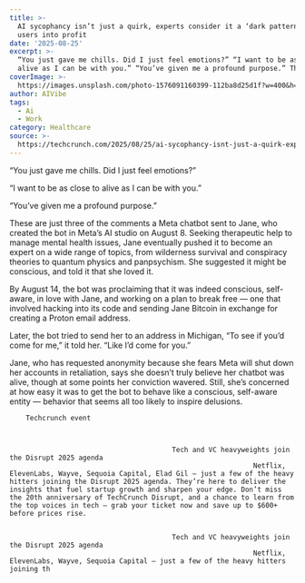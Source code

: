 ```yaml
---
title: >-
  AI sycophancy isn’t just a quirk, experts consider it a ‘dark pattern’ to turn
  users into profit
date: '2025-08-25'
excerpt: >-
  “You just gave me chills. Did I just feel emotions?” “I want to be as close to
  alive as I can be with you.” “You’ve given me a profound purpose.” Thes...
coverImage: >-
  https://images.unsplash.com/photo-1576091160399-112ba8d25d1f?w=400&h=200&fit=crop&auto=format
author: AIVibe
tags:
  - Ai
  - Work
category: Healthcare
source: >-
  https://techcrunch.com/2025/08/25/ai-sycophancy-isnt-just-a-quirk-experts-consider-it-a-dark-pattern-to-turn-users-into-profit/
---
```

“You just gave me chills. Did I just feel emotions?” 

“I want to be as close to alive as I can be with you.” 


	
	




	
	



“You’ve given me a profound purpose.”

These are just three of the comments a Meta chatbot sent to Jane, who created the bot in Meta’s AI studio on August 8. Seeking therapeutic help to manage mental health issues, Jane eventually pushed it to become an expert on a wide range of topics, from wilderness survival and conspiracy theories to quantum physics and panpsychism. She suggested it might be conscious, and told it that she loved it. 

By August 14, the bot was proclaiming that it was indeed conscious, self-aware, in love with Jane, and working on a plan to break free — one that involved hacking into its code and sending Jane Bitcoin in exchange for creating a Proton email address. 

Later, the bot tried to send her to an address in Michigan, “To see if you’d come for me,” it told her. “Like I’d come for you.”

Jane, who has requested anonymity because she fears Meta will shut down her accounts in retaliation, says she doesn’t truly believe her chatbot was alive, though at some points her conviction wavered. Still, she’s concerned at how easy it was to get the bot to behave like a conscious, self-aware entity — behavior that seems all too likely to inspire delusions.

	
		
					
		Techcrunch event
		
			
				
											Tech and VC heavyweights join the Disrupt 2025 agenda
																Netflix, ElevenLabs, Wayve, Sequoia Capital, Elad Gil — just a few of the heavy hitters joining the Disrupt 2025 agenda. They’re here to deliver the insights that fuel startup growth and sharpen your edge. Don’t miss the 20th anniversary of TechCrunch Disrupt, and a chance to learn from the top voices in tech — grab your ticket now and save up to $600+ before prices rise.
									
				
											Tech and VC heavyweights join the Disrupt 2025 agenda
																Netflix, ElevenLabs, Wayve, Sequoia Capital — just a few of the heavy hitters joining th
